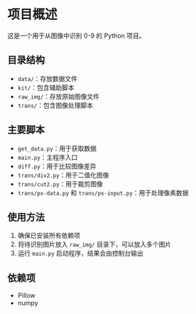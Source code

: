 # 项目概述

这是一个用于从图像中识别 0-9 的 Python 项目。

## 目录结构

-   `data/`：存放数据文件
-   `kit/`：包含辅助脚本
-   `raw_img/`：存放原始图像文件
-   `trans/`：包含图像处理脚本

## 主要脚本

-   `get_data.py`：用于获取数据
-   `main.py`：主程序入口
-   `diff.py`：用于比较图像差异
-   `trans/div2.py`：用于二值化图像
-   `trans/cut2.py`：用于裁剪图像
-   `trans/px-data.py` 和 `trans/px-input.py`：用于处理像素数据

## 使用方法

1. 确保已安装所有依赖项
2. 将待识别图片放入 `raw_img/` 目录下，可以放入多个图片
3. 运行 `main.py` 启动程序，结果会由控制台输出

## 依赖项

-   Pillow
-   numpy
